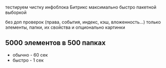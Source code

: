 тестируем чистку инфоблока Битрикс максимально быстро пакетной выборкой

без доп проверок (права, события, индекс, кэш, вложенность...)
только элементы, папки, их свойства и опционально картинки

## 5000 элементов в 500 папках
- обычно - 60 сек
- быстро - 1 сек
